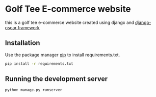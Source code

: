 # Golf Tee E-commerce website

this is a golf tee e-commerce website created using django and [django-oscar framework](https://github.com/django-oscar/django-oscar)

## Installation
Use the package manager [pip](https://pip.pypa.io/en/stable/) to install requirements.txt.
```bash
pip install -r requirements.txt
```
## Running the development server
```bash
python manage.py runserver
```

